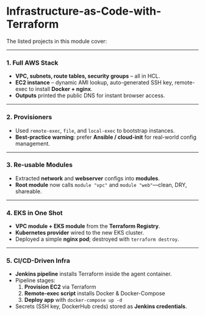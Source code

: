 # Infrastructure-as-Code-with-Terraform

The listed projects in this module cover:

---

### **1. Full AWS Stack**
- **VPC, subnets, route tables, security groups** – all in HCL.  
- **EC2 instance** – dynamic AMI lookup, auto-generated SSH key, remote-exec to install **Docker + nginx**.  
- **Outputs** printed the public DNS for instant browser access.

---

### **2. Provisioners**
- Used `remote-exec`, `file`, and `local-exec` to bootstrap instances.  
- **Best-practice warning**: prefer **Ansible / cloud-init** for real-world config management.

---

### **3. Re-usable Modules**
- Extracted **network** and **webserver** configs into **modules**.  
- **Root module** now calls `module "vpc"` and `module "web"`—clean, DRY, shareable.

---

### **4. EKS in One Shot**
- **VPC module + EKS module** from the **Terraform Registry**.  
- **Kubernetes provider** wired to the new EKS cluster.  
- Deployed a simple **nginx pod**; destroyed with `terraform destroy`.

---

### **5. CI/CD-Driven Infra**
- **Jenkins pipeline** installs Terraform inside the agent container.  
- Pipeline stages:  
  1. **Provision EC2** via Terraform  
  2. **Remote-exec script** installs Docker & Docker-Compose  
  3. **Deploy app** with `docker-compose up -d`  
- Secrets (SSH key, DockerHub creds) stored as **Jenkins credentials**.
